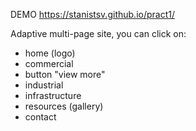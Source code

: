 DEMO https://stanistsv.github.io/pract1/

Adaptive multi-page site, you can click on:
 - home (logo)
 - commercial
 - button "view more"
 - industrial
 - infrastructure
 - resources (gallery)
 - contact
